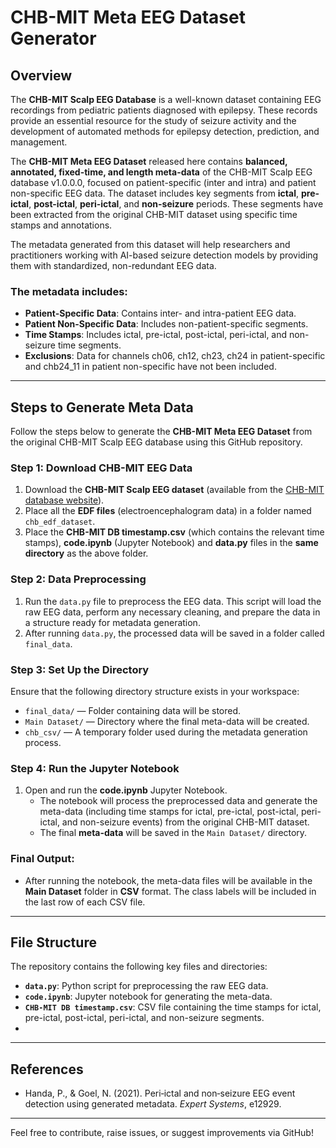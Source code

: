 # CHB-MIT Meta EEG Dataset Generator

## Overview

The **CHB-MIT Scalp EEG Database** is a well-known dataset containing EEG recordings from pediatric patients diagnosed with epilepsy. These records provide an essential resource for the study of seizure activity and the development of automated methods for epilepsy detection, prediction, and management.

The **CHB-MIT Meta EEG Dataset** released here contains **balanced, annotated, fixed-time, and length meta-data** of the CHB-MIT Scalp EEG database v1.0.0.0, focused on patient-specific (inter and intra) and patient non-specific EEG data. The dataset includes key segments from **ictal**, **pre-ictal**, **post-ictal**, **peri-ictal**, and **non-seizure** periods. These segments have been extracted from the original CHB-MIT dataset using specific time stamps and annotations.

The metadata generated from this dataset will help researchers and practitioners working with AI-based seizure detection models by providing them with standardized, non-redundant EEG data.

### The metadata includes:
- **Patient-Specific Data**: Contains inter- and intra-patient EEG data.
- **Patient Non-Specific Data**: Includes non-patient-specific segments.
- **Time Stamps**: Includes ictal, pre-ictal, post-ictal, peri-ictal, and non-seizure time segments.
- **Exclusions**: Data for channels ch06, ch12, ch23, ch24 in patient-specific and chb24_11 in patient non-specific have not been included.

---

## Steps to Generate Meta Data

Follow the steps below to generate the **CHB-MIT Meta EEG Dataset** from the original CHB-MIT Scalp EEG database using this GitHub repository.

### Step 1: Download CHB-MIT EEG Data
1. Download the **CHB-MIT Scalp EEG dataset** (available from the [CHB-MIT database website](https://physionet.org/content/chbmit/1.0.0/)).
2. Place all the **EDF files** (electroencephalogram data) in a folder named `chb_edf_dataset`.
3. Place the **CHB-MIT DB timestamp.csv** (which contains the relevant time stamps), **code.ipynb** (Jupyter Notebook) and **data.py** files in the **same directory** as the above folder.

### Step 2: Data Preprocessing
1. Run the `data.py` file to preprocess the EEG data. This script will load the raw EEG data, perform any necessary cleaning, and prepare the data in a structure ready for metadata generation.
2. After running `data.py`, the processed data will be saved in a folder called `final_data`.

### Step 3: Set Up the Directory
Ensure that the following directory structure exists in your workspace:
   - `final_data/` — Folder containing data will be stored.
   - `Main Dataset/` — Directory where the final meta-data will be created.
   - `chb_csv/` — A temporary folder used during the metadata generation process.

### Step 4: Run the Jupyter Notebook
1. Open and run the **code.ipynb** Jupyter Notebook.
   - The notebook will process the preprocessed data and generate the meta-data (including time stamps for ictal, pre-ictal, post-ictal, peri-ictal, and non-seizure events) from the original CHB-MIT dataset.
   - The final **meta-data** will be saved in the `Main Dataset/` directory.

### Final Output:
- After running the notebook, the meta-data files will be available in the **Main Dataset** folder in **CSV** format. The class labels will be included in the last row of each CSV file.

---

## File Structure

The repository contains the following key files and directories:

- **`data.py`**: Python script for preprocessing the raw EEG data.
- **`code.ipynb`**: Jupyter notebook for generating the meta-data.
- **`CHB-MIT DB timestamp.csv`**: CSV file containing the time stamps for ictal, pre-ictal, post-ictal, peri-ictal, and non-seizure segments.
- 
---

## References

- Handa, P., & Goel, N. (2021). Peri‐ictal and non‐seizure EEG event detection using generated metadata. *Expert Systems*, e12929.

---

Feel free to contribute, raise issues, or suggest improvements via GitHub!
